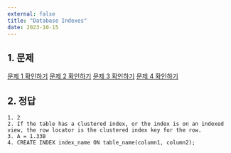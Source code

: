 ```yaml
---
external: false
title: "Database Indexes"
date: 2023-10-15
---
```


## 1. 문제

[문제 1 확인하기](https://www.hackerrank.com/challenges/indexes-1/problem?isFullScreen=true)
[문제 2 확인하기](https://www.hackerrank.com/challenges/indexes-2/problem)
[문제 3 확인하기](https://www.hackerrank.com/challenges/indexes-3/problem)
[문제 4 확인하기](https://www.hackerrank.com/challenges/indexes-4/problem)

## 2. 정답

```textile
1. 2
2. If the table has a clustered index, or the index is on an indexed view, the row locator is the clustered index key for the row.
3. A = 1.33B
4. CREATE INDEX index_name ON table_name(column1, column2);
```

